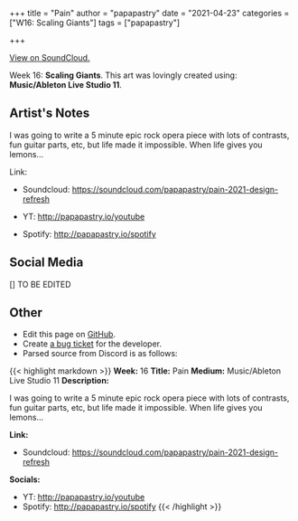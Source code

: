+++
title =       "Pain"
author =      "papapastry"
date =        "2021-04-23"
categories =  ["W16: Scaling Giants"]
tags =        ["papapastry"]

+++


[View on SoundCloud.](https://soundcloud.com/papapastry/pain-2021-design-refresh)


Week 16: **Scaling Giants**. This art was lovingly created using: **Music/Ableton Live Studio 11**.

## Artist's Notes

I was going to write a 5 minute epic rock opera piece with lots of contrasts, fun guitar parts, etc, but life made it impossible. When life gives you lemons...

Link:

- Soundcloud: https://soundcloud.com/papapastry/pain-2021-design-refresh

- YT: <http://papapastry.io/youtube>
- Spotify: <http://papapastry.io/spotify>

## Social Media

[] TO BE EDITED

## Other

- Edit this page on [GitHub](https://github.com/teaminkling/web-refresh/edit/main/blog/content/blog/papapastry-week-16-1985.md).
- Create [a bug ticket](https://github.com/teaminkling/web-refresh/issues/new?assignees=&labels=bug&template=problem-report.md&title=) for the developer.
- Parsed source from Discord is as follows:

{{< highlight markdown >}}
**Week:** 16
**Title:** Pain
**Medium:** Music/Ableton Live Studio 11
**Description:**

I was going to write a 5 minute epic rock opera piece with lots of contrasts, fun guitar parts, etc, but life made it impossible. When life gives you lemons...

**Link:**

- Soundcloud: https://soundcloud.com/papapastry/pain-2021-design-refresh

**Socials:**

- YT: <http://papapastry.io/youtube>
- Spotify: <http://papapastry.io/spotify>
{{< /highlight >}}